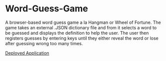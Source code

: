 # Word-Guess-Game
A browser-based word guess game a la Hangman or Wheel of Fortune. The game takes an external .JSON dictionary file and from it selects a word to be guessed and displays the definition to help the user. The user then registers guesses by entering keys until they either reveal the word or lose after guessing wrong too many times.

[Deployed Application](https://dvnnorth.github.io/Word-Guess-Game)
